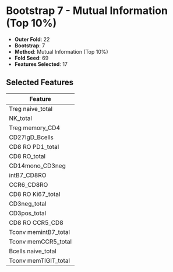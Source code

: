 # Bootstrap 7 - Mutual Information (Top 10%)

- **Outer Fold**: 22
- **Bootstrap**: 7
- **Method**: Mutual Information (Top 10%)
- **Fold Seed**: 69
- **Features Selected**: 17

## Selected Features

| Feature |
|---------|
| Treg naive_total |
| NK_total |
| Treg memory_CD4 |
| CD27IgD_Bcells |
| CD8 RO PD1_total |
| CD8 RO_total |
| CD14mono_CD3neg |
| intB7_CD8RO |
| CCR6_CD8RO |
| CD8 RO Ki67_total |
| CD3neg_total |
| CD3pos_total |
| CD8 RO CCR5_CD8 |
| Tconv memintB7_total |
| Tconv memCCR5_total |
| Bcells naive_total |
| Tconv memTIGIT_total |
